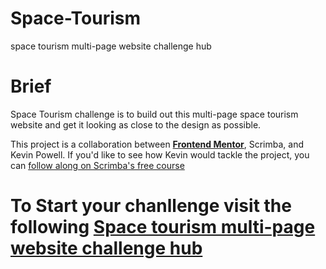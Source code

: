 # Space-Tourism
space tourism multi-page website challenge hub

# Brief

 Space Tourism challenge is to build out this multi-page space tourism website and get it looking as close to the design as possible.

This project is a collaboration between **<a href="https://www.frontendmentor.io/">Frontend Mentor</a>**, Scrimba, and Kevin Powell. If you'd like to see how Kevin would tackle the project, you can <a target="_blank" href="https://scrimba.com/learn/spacetravel" class="Text__Wrapper-h22w76-0 Link__Wrapper-h9wyyh-0 ihqcwT emCvbj">follow along on Scrimba's free course</a>

# To Start your chanllenge visit the following **<a href="https://www.frontendmentor.io/challenges/space-tourism-multipage-website-gRWj1URZ3/hub/space-tourism-multipage-website-LeRKWtPmK">Space tourism multi-page website challenge hub</a>**
